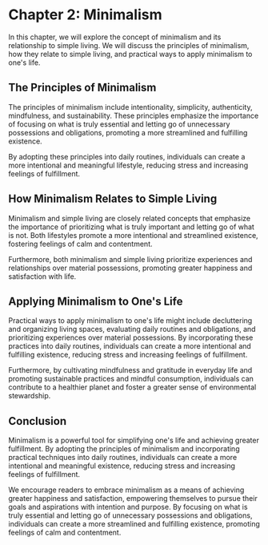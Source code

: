 Chapter 2: Minimalism
=====================

In this chapter, we will explore the concept of minimalism and its relationship to simple living. We will discuss the principles of minimalism, how they relate to simple living, and practical ways to apply minimalism to one's life.

The Principles of Minimalism
----------------------------

The principles of minimalism include intentionality, simplicity, authenticity, mindfulness, and sustainability. These principles emphasize the importance of focusing on what is truly essential and letting go of unnecessary possessions and obligations, promoting a more streamlined and fulfilling existence.

By adopting these principles into daily routines, individuals can create a more intentional and meaningful lifestyle, reducing stress and increasing feelings of fulfillment.

How Minimalism Relates to Simple Living
---------------------------------------

Minimalism and simple living are closely related concepts that emphasize the importance of prioritizing what is truly important and letting go of what is not. Both lifestyles promote a more intentional and streamlined existence, fostering feelings of calm and contentment.

Furthermore, both minimalism and simple living prioritize experiences and relationships over material possessions, promoting greater happiness and satisfaction with life.

Applying Minimalism to One's Life
---------------------------------

Practical ways to apply minimalism to one's life might include decluttering and organizing living spaces, evaluating daily routines and obligations, and prioritizing experiences over material possessions. By incorporating these practices into daily routines, individuals can create a more intentional and fulfilling existence, reducing stress and increasing feelings of fulfillment.

Furthermore, by cultivating mindfulness and gratitude in everyday life and promoting sustainable practices and mindful consumption, individuals can contribute to a healthier planet and foster a greater sense of environmental stewardship.

Conclusion
----------

Minimalism is a powerful tool for simplifying one's life and achieving greater fulfillment. By adopting the principles of minimalism and incorporating practical techniques into daily routines, individuals can create a more intentional and meaningful existence, reducing stress and increasing feelings of fulfillment.

We encourage readers to embrace minimalism as a means of achieving greater happiness and satisfaction, empowering themselves to pursue their goals and aspirations with intention and purpose. By focusing on what is truly essential and letting go of unnecessary possessions and obligations, individuals can create a more streamlined and fulfilling existence, promoting feelings of calm and contentment.


